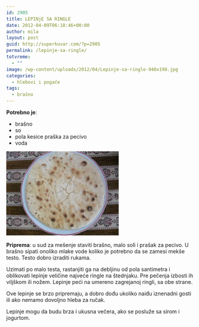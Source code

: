 ```yaml
---
id: 2905
title: LEPINjE SA RINGLE
date: 2012-04-09T06:18:46+00:00
author: mila
layout: post
guid: http://superkuvar.com/?p=2905
permalink: /lepinje-sa-ringle/
totvreme:
  - ""
image: /wp-content/uploads/2012/04/Lepinje-sa-ringle-940x198.jpg
categories:
  - hlebovi i pogače
tags:
  - brašno
---
```

**Potrebno je**:

  * brašno
  * so
  * pola kesice praška za pecivo
  * voda

<img class="alignnone size-medium wp-image-2909" title="Lepinje sa ringle" src="/wp-content/uploads/2012/04/Lepinje-sa-ringle-300x225.jpg" alt="" width="300" height="225" /> 

**Priprema**: u sud za mešenje staviti brašno, malo soli i prašak za pecivo. U brašno sipati onoliko mlake vode koliko je potrebno da se zamesi mekše testo. Testo dobro izraditi rukama.

Uzimati po malo testa, rastanjiti ga na debljinu od pola santimetra i oblikovati lepinje veličine najveće ringle na štednjaku. Pre pečenja izbosti ih viljškom ili nožem. Lepinje peći na umereno zagrejanoj ringli, sa obe strane.

Ove lepinje se brzo pripremaju, a dobro dođu ukoliko naiđu iznenadni gosti ili ako nemamo dovoljno hleba za ručak.

Lepinje mogu da budu brza i ukusna večera, ako se posluže sa sirom i jogurtom.
